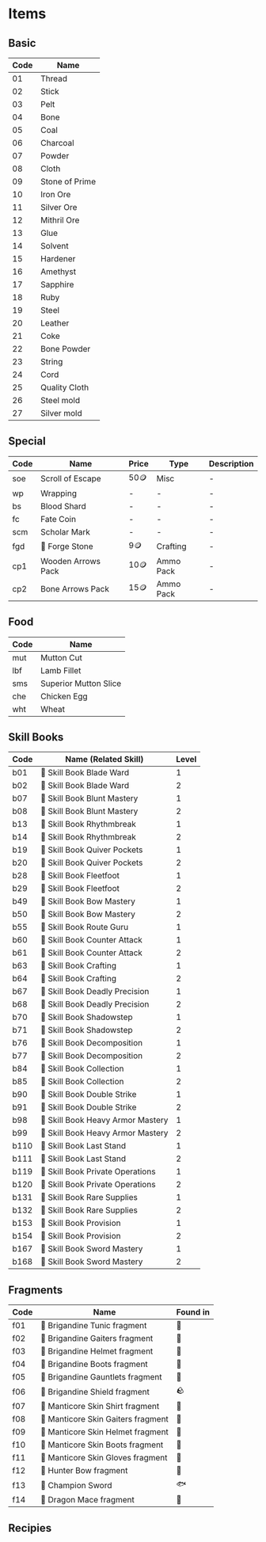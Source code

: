 # **Items**

## **Basic**

| Code | Name           |
| ---- | -------------- |
| 01   | Thread         |
| 02   | Stick          |
| 03   | Pelt           |
| 04   | Bone           |
| 05   | Coal           |
| 06   | Charcoal       |
| 07   | Powder         |
| 08   | Cloth          |
| 09   | Stone of Prime |
| 10   | Iron Ore       |
| 11   | Silver Ore     |
| 12   | Mithril Ore    |
| 13   | Glue           |
| 14   | Solvent        |
| 15   | Hardener       |
| 16   | Amethyst       |
| 17   | Sapphire       |
| 18   | Ruby           |
| 19   | Steel          |
| 20   | Leather        |
| 21   | Coke           |
| 22   | Bone Powder    |
| 23   | String         |
| 24   | Cord           |
| 25   | Quality Cloth  |
| 26   | Steel mold     |
| 27   | Silver mold    |


## **Special**

| Code | Name               | Price  | Type      | Description |
| ---- | ------------------ | ------ | --------- | ----------- |
| soe  | Scroll of Escape   | 50🪙   | Misc      | -           |
| wp   | Wrapping           | -      | -         | -           |
| bs   | Blood Shard        | -      | -         | -           |
| fc   | Fate Coin          | -      | -         | -           |
| scm  | Scholar Mark       | -      | -         | -           |
| fgd  | 📘 Forge Stone     | 9🪙    | Crafting  | -           |
| cp1  | Wooden Arrows Pack | 10🪙   | Ammo Pack | -           |
| cp2  | Bone Arrows Pack   | 15🪙   | Ammo Pack | -           |



## **Food**

| Code | Name                  |
| ---- | --------------------- |
| mut  | Mutton Cut            |
| lbf  | Lamb Fillet           |
| sms  | Superior Mutton Slice |
| che  | Chicken Egg           |
| wht  | Wheat                 |



## **Skill Books**


| Code | Name (Related Skill)              | Level |
| ---- | --------------------------------- | ----- |
| b01  | 📖 Skill Book Blade Ward          | 1     |
| b02  | 📖 Skill Book Blade Ward          | 2     |
| b07  | 📖 Skill Book Blunt Mastery       | 1     |
| b08  | 📖 Skill Book Blunt Mastery       | 2     |
| b13  | 📖 Skill Book Rhythmbreak         | 1     |
| b14  | 📖 Skill Book Rhythmbreak         | 2     |
| b19  | 📖 Skill Book Quiver Pockets      | 1     |
| b20  | 📖 Skill Book Quiver Pockets      | 2     |
| b28  | 📖 Skill Book Fleetfoot           | 1     |
| b29  | 📖 Skill Book Fleetfoot           | 2     |
| b49  | 📖 Skill Book Bow Mastery         | 1     |
| b50  | 📖 Skill Book Bow Mastery         | 2     |
| b55  | 📖 Skill Book Route Guru          | 1     |
| b60  | 📖 Skill Book Counter Attack      | 1     |
| b61  | 📖 Skill Book Counter Attack      | 2     |
| b63  | 📖 Skill Book Crafting            | 1     |
| b64  | 📖 Skill Book Crafting            | 2     |
| b67  | 📖 Skill Book Deadly Precision    | 1     |
| b68  | 📖 Skill Book Deadly Precision    | 2     |
| b70  | 📖 Skill Book Shadowstep          | 1     |
| b71  | 📖 Skill Book Shadowstep          | 2     |
| b76  | 📖 Skill Book Decomposition       | 1     |
| b77  | 📖 Skill Book Decomposition       | 2     |
| b84  | 📖 Skill Book Collection          | 1     |
| b85  | 📖 Skill Book Collection          | 2     |
| b90  | 📖 Skill Book Double Strike       | 1     |
| b91  | 📖 Skill Book Double Strike       | 2     |
| b98  | 📖 Skill Book Heavy Armor Mastery | 1     |
| b99  | 📖 Skill Book Heavy Armor Mastery | 2     |
| b110 | 📖 Skill Book Last Stand          | 1     |
| b111 | 📖 Skill Book Last Stand          | 2     |
| b119 | 📖 Skill Book Private Operations  | 1     |
| b120 | 📖 Skill Book Private Operations  | 2     |
| b131 | 📖 Skill Book Rare Supplies       | 1     |
| b132 | 📖 Skill Book Rare Supplies       | 2     |
| b153 | 📖 Skill Book Provision           | 1     |
| b154 | 📖 Skill Book Provision           | 2     |
| b167 | 📖 Skill Book Sword Mastery       | 1     |
| b168 | 📖 Skill Book Sword Mastery       | 2     |



## **Fragments**

| Code | Name                               | Found in  |
| ---- | ---------------------------------- | --------- |
| f01  | 🧩 Brigandine Tunic fragment       | 💎        |
| f02  | 🧩 Brigandine Gaiters fragment     | 💎        |
| f03  | 🧩 Brigandine Helmet fragment      | 🐐        |
| f04  | 🧩 Brigandine Boots fragment       | 🧱        |
| f05  | 🧩 Brigandine Gauntlets fragment   | 🧱        |
| f06  | 🧩 Brigandine Shield fragment      | 🪨        |
| f07  | 🧩 Manticore Skin Shirt fragment   | 🐗        |
| f08  | 🧩 Manticore Skin Gaiters fragment | 🐗        |
| f09  | 🧩 Manticore Skin Helmet fragment  | 🦌        |
| f10  | 🧩 Manticore Skin Boots fragment   | 🍄        |
| f11  | 🧩 Manticore Skin Gloves fragment  | 🍄        |
| f12  | 🧩 Hunter Bow fragment             | 🦋        |
| f13  | 🧩 Champion Sword                  | 🐟        |
| f14  | 🧩 Dragon Mace fragment            | 🦇        |
 
## **Recipies**

